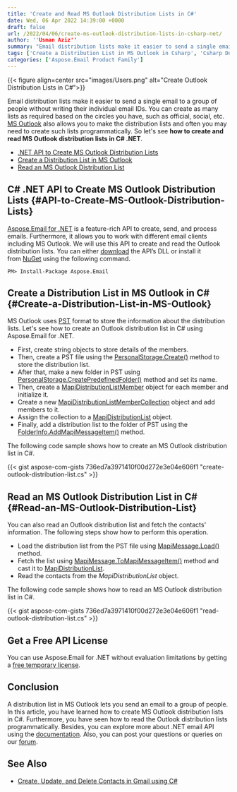 ```yaml
---
title: 'Create and Read MS Outlook Distribution Lists in C#'
date: Wed, 06 Apr 2022 14:39:00 +0000
draft: false
url: /2022/04/06/create-ms-outlook-distribution-lists-in-csharp-net/
author: ''Usman Aziz''
summary: "Email distribution lists make it easier to send a single email to a group of people without writing their individual email IDs. You can create as many lists as required based on the circles you have, such as official, social, etc. [MS Outlook][1] also allows you to make the distribution lists and often you may need to create such lists programmatically. So let's see **how to create and read MS Outlook distribution lists in C# .NET**."
tags: ['Create a Distribution List in MS Outlook in Csharp', 'Csharp Dotnet API to Create MS Outlook Distribution Lists', 'Read an MS Outlook Distribution List in Csharp']
categories: ['Aspose.Email Product Family']
---
```




{{< figure align=center src="images/Users.png" alt="Create Outlook Distribution Lists in C#">}}


Email distribution lists make it easier to send a single email to a group of people without writing their individual email IDs. You can create as many lists as required based on the circles you have, such as official, social, etc. [MS Outlook][2] also allows you to make the distribution lists and often you may need to create such lists programmatically. So let's see **how to create and read MS Outlook distribution lists in C# .NET**.

*   [.NET API to Create MS Outlook Distribution Lists][3]
*   [Create a Distribution List in MS Outlook][4]
*   [Read an MS Outlook Distribution List][5]

## C# .NET API to Create MS Outlook Distribution Lists {#API-to-Create-MS-Outlook-Distribution-Lists}

[Aspose.Email for .NET][6] is a feature-rich API to create, send, and process emails. Furthermore, it allows you to work with different email clients including MS Outlook. We will use this API to create and read the Outlook distribution lists. You can either [download][7] the API’s DLL or install it from [NuGet][8] using the following command.

```
PM> Install-Package Aspose.Email
```

## Create a Distribution List in MS Outlook in C# {#Create-a-Distribution-List-in-MS-Outlook}

MS Outlook uses [PST][9] format to store the information about the distribution lists. Let's see how to create an Outlook distribution list in C# using Aspose.Email for .NET.

*   First, create string objects to store details of the members.
*   Then, create a PST file using the [PersonalStorage.Create()][10] method to store the distribution list.
*   After that, make a new folder in PST using [PersonalStorage.CreatePredefinedFolder()][11] method and set its name.
*   Then, create a [MapiDistributionListMember][12] object for each member and initialize it.
*   Create a new [MapiDistributionListMemberCollection][13] object and add members to it.
*   Assign the collection to a [MapiDistributionList][14] object.
*   Finally, add a distribution list to the folder of PST using the [FolderInfo.AddMapiMessageItem()][15] method.

The following code sample shows how to create an MS Outlook distribution list in C#.

{{< gist aspose-com-gists 736ed7a3971410f00d272e3e04e606f1 "create-outlook-distribution-list.cs" >}}

## Read an MS Outlook Distribution List in C# {#Read-an-MS-Outlook-Distribution-List}

You can also read an Outlook distribution list and fetch the contacts' information. The following steps show how to perform this operation.

*   Load the distribution list from the PST file using [MapiMessage.Load()][16] method.
*   Fetch the list using [MapiMessage.ToMapiMessageItem()][17] method and cast it to [MapiDistributionList][18].
*   Read the contacts from the _MapiDistributionList_ object.

The following code sample shows how to read an MS Outlook distribution list in C#.

{{< gist aspose-com-gists 736ed7a3971410f00d272e3e04e606f1 "read-outlook-distribution-list.cs" >}}

## Get a Free API License

You can use Aspose.Email for .NET without evaluation limitations by getting a [free temporary license][19].

## Conclusion

A distribution list in MS Outlook lets you send an email to a group of people. In this article, you have learned how to create MS Outlook distribution lists in C#. Furthermore, you have seen how to read the Outlook distribution lists programmatically. Besides, you can explore more about .NET email API using the [documentation][20]. Also, you can post your questions or queries on our [forum][21].

## See Also

*   [Create, Update, and Delete Contacts in Gmail using C#][22]




[1]: https://en.wikipedia.org/wiki/Microsoft_Outlook
[2]: https://en.wikipedia.org/wiki/Microsoft_Outlook
[3]: #API-to-Create-MS-Outlook-Distribution-Lists
[4]: #Create-a-Distribution-List-in-MS-Outlook
[5]: #Read-an-MS-Outlook-Distribution-List
[6]: https://products.aspose.com/email/net/
[7]: https://downloads.aspose.com/email/net/
[8]: https://www.nuget.org/packages/Aspose.Email
[9]: https://docs.fileformat.com/email/pst/
[10]: https://apireference.aspose.com/email/net/aspose.email.storage.pst.personalstorage/create/methods/4
[11]: https://apireference.aspose.com/email/net/aspose.email.storage.pst/personalstorage/methods/createpredefinedfolder
[12]: https://apireference.aspose.com/email/net/aspose.email.mapi/mapidistributionlistmember
[13]: https://apireference.aspose.com/email/net/aspose.email.mapi/mapidistributionlistmembercollection
[14]: https://apireference.aspose.com/email/net/aspose.email.mapi/mapidistributionlist
[15]: https://apireference.aspose.com/email/net/aspose.email.storage.pst/folderinfo/methods/addmapimessageitem
[16]: https://apireference.aspose.com/email/net/aspose.email.mapi.mapimessage/load/methods/2
[17]: https://apireference.aspose.com/email/net/aspose.email.mapi/mapimessage/methods/tomapimessageitem
[18]: https://apireference.aspose.com/email/net/aspose.email.mapi/mapidistributionlist
[19]: https://products.aspose.com/email
[20]: https://docs.aspose.com/email/net/
[21]: https://forum.aspose.com/
[22]: https://blog.aspose.com/2022/04/21/manage-contacts-in-gmail-using-csharp/




